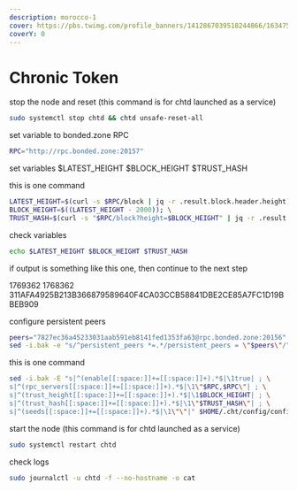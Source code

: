 ```yaml
---
description: morocco-1
cover: https://pbs.twimg.com/profile_banners/1412867039518244866/1634754375/1500x500
coverY: 0
---
```


# Chronic Token



stop the node and reset (this command is for chtd launched as a service)

```bash
sudo systemctl stop chtd && chtd unsafe-reset-all
```

set variable to bonded.zone RPC

```bash
RPC="http://rpc.bonded.zone:20157"
```

set variables $LATEST\_HEIGHT $BLOCK\_HEIGHT $TRUST\_HASH

this is one command

```bash
LATEST_HEIGHT=$(curl -s $RPC/block | jq -r .result.block.header.height); \
BLOCK_HEIGHT=$((LATEST_HEIGHT - 2000)); \
TRUST_HASH=$(curl -s "$RPC/block?height=$BLOCK_HEIGHT" | jq -r .result.block_id.hash)
```

check variables

```bash
echo $LATEST_HEIGHT $BLOCK_HEIGHT $TRUST_HASH
```

if output is something like this one, then continue to the next step

1769362 1768362 311AFA4925B213B366879589640F4CA03CCB58841DBE2CE85A7FC1D19BBEB909

configure persistent peers

```bash
peers="7827ec36a45233031aab591eb8141fed1353fa63@rpc.bonded.zone:20156"
sed -i.bak -e "s/^persistent_peers *=.*/persistent_peers = \"$peers\"/" $HOME/.cht/config/config.toml
```

this is one command

```bash
sed -i.bak -E "s|^(enable[[:space:]]+=[[:space:]]+).*$|\1true| ; \
s|^(rpc_servers[[:space:]]+=[[:space:]]+).*$|\1\"$RPC,$RPC\"| ; \
s|^(trust_height[[:space:]]+=[[:space:]]+).*$|\1$BLOCK_HEIGHT| ; \
s|^(trust_hash[[:space:]]+=[[:space:]]+).*$|\1\"$TRUST_HASH\"| ; \
s|^(seeds[[:space:]]+=[[:space:]]+).*$|\1\"\"|" $HOME/.cht/config/config.toml
```

start the node (this command is for chtd launched as a service)

```bash
sudo systemctl restart chtd
```

check logs

```bash
sudo journalctl -u chtd -f --no-hostname -o cat
```
